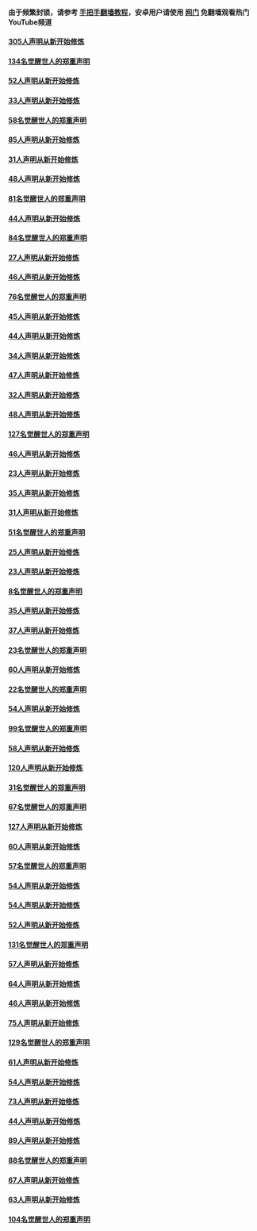 #### 由于频繁封锁，请参考 [手把手翻墙教程](https://github.com/gfw-breaker/guides/wiki/)，安卓用户请使用 [网门](https://github.com/gfw-breaker/nogfw/blob/master/dl.md?t=03162200) 免翻墙观看热门YouTube频道 

#### [305人声明从新开始修炼](../pages/91/422153.md?t=03162200) 

#### [134名觉醒世人的郑重声明](../pages/91/422152.md?t=03162200) 

#### [52人声明从新开始修炼](../pages/91/421846.md?t=03162200) 

#### [33人声明从新开始修炼](../pages/91/421804.md?t=03162200) 

#### [58名觉醒世人的郑重声明](../pages/91/421845.md?t=03162200) 

#### [85人声明从新开始修炼](../pages/91/421769.md?t=03162200) 

#### [31人声明从新开始修炼](../pages/91/421763.md?t=03162200) 

#### [48人声明从新开始修炼](../pages/91/421605.md?t=03162200) 

#### [81名觉醒世人的郑重声明](../pages/91/421656.md?t=03162200) 

#### [44人声明从新开始修炼](../pages/91/421544.md?t=03162200) 

#### [84名觉醒世人的郑重声明](../pages/91/421543.md?t=03162200) 

#### [27人声明从新开始修炼](../pages/91/421465.md?t=03162200) 

#### [46人声明从新开始修炼](../pages/91/421454.md?t=03162200) 

#### [76名觉醒世人的郑重声明](../pages/91/421453.md?t=03162200) 

#### [45人声明从新开始修炼](../pages/91/421452.md?t=03162200) 

#### [44人声明从新开始修炼](../pages/91/421422.md?t=03162200) 

#### [34人声明从新开始修炼](../pages/91/421322.md?t=03162200) 

#### [47人声明从新开始修炼](../pages/91/421264.md?t=03162200) 

#### [32人声明从新开始修炼](../pages/91/421225.md?t=03162200) 

#### [48人声明从新开始修炼](../pages/91/421202.md?t=03162200) 

#### [127名觉醒世人的郑重声明](../pages/91/421224.md?t=03162200) 

#### [46人声明从新开始修炼](../pages/91/421203.md?t=03162200) 

#### [23人声明从新开始修炼](../pages/91/421138.md?t=03162200) 

#### [35人声明从新开始修炼](../pages/91/421122.md?t=03162200) 

#### [31人声明从新开始修炼](../pages/91/421081.md?t=03162200) 

#### [51名觉醒世人的郑重声明](../pages/91/421080.md?t=03162200) 

#### [25人声明从新开始修炼](../pages/91/421020.md?t=03162200) 

#### [23人声明从新开始修炼](../pages/91/420884.md?t=03162200) 

#### [8名觉醒世人的郑重声明](../pages/91/420883.md?t=03162200) 

#### [35人声明从新开始修炼](../pages/91/420809.md?t=03162200) 

#### [37人声明从新开始修炼](../pages/91/420766.md?t=03162200) 

#### [23名觉醒世人的郑重声明](../pages/91/420765.md?t=03162200) 

#### [60人声明从新开始修炼](../pages/91/420727.md?t=03162200) 

#### [22名觉醒世人的郑重声明](../pages/91/420726.md?t=03162200) 

#### [54人声明从新开始修炼](../pages/91/420529.md?t=03162200) 

#### [99名觉醒世人的郑重声明](../pages/91/420528.md?t=03162200) 

#### [58人声明从新开始修炼](../pages/91/420198.md?t=03162200) 

#### [120人声明从新开始修炼](../pages/91/420141.md?t=03162200) 

#### [31名觉醒世人的郑重声明](../pages/91/420197.md?t=03162200) 

#### [67名觉醒世人的郑重声明](../pages/91/420140.md?t=03162200) 

#### [127人声明从新开始修炼](../pages/91/420082.md?t=03162200) 

#### [60人声明从新开始修炼](../pages/91/420081.md?t=03162200) 

#### [57名觉醒世人的郑重声明](../pages/91/420080.md?t=03162200) 

#### [54人声明从新开始修炼](../pages/91/419533.md?t=03162200) 

#### [54人声明从新开始修炼](../pages/91/419532.md?t=03162200) 

#### [52人声明从新开始修炼](../pages/91/419531.md?t=03162200) 

#### [131名觉醒世人的郑重声明](../pages/91/419530.md?t=03162200) 

#### [57人声明从新开始修炼](../pages/91/419430.md?t=03162200) 

#### [64人声明从新开始修炼](../pages/91/419429.md?t=03162200) 

#### [46人声明从新开始修炼](../pages/91/419428.md?t=03162200) 

#### [75人声明从新开始修炼](../pages/91/419427.md?t=03162200) 

#### [129名觉醒世人的郑重声明](../pages/91/419426.md?t=03162200) 

#### [61人声明从新开始修炼](../pages/91/419198.md?t=03162200) 

#### [54人声明从新开始修炼](../pages/91/419197.md?t=03162200) 

#### [73人声明从新开始修炼](../pages/91/419196.md?t=03162200) 

#### [44人声明从新开始修炼](../pages/91/419075.md?t=03162200) 

#### [89人声明从新开始修炼](../pages/91/419074.md?t=03162200) 

#### [88名觉醒世人的郑重声明](../pages/91/419195.md?t=03162200) 

#### [67人声明从新开始修炼](../pages/91/419073.md?t=03162200) 

#### [63人声明从新开始修炼](../pages/91/419072.md?t=03162200) 

#### [104名觉醒世人的郑重声明](../pages/91/419071.md?t=03162200) 

